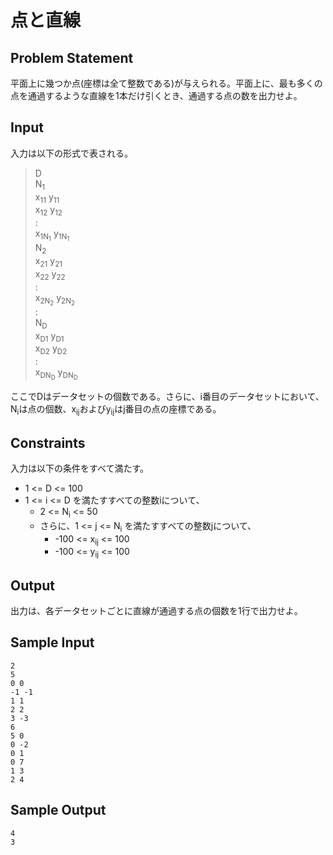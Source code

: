 点と直線
=

Problem Statement
-

平面上に幾つか点(座標は全て整数である)が与えられる。平面上に、最も多くの点を通過するような直線を1本だけ引くとき、通過する点の数を出力せよ。

Input
-

入力は以下の形式で表される。

> D<br>
> N<sub>1</sub><br>
> x<sub>11</sub> y<sub>11</sub><br>
> x<sub>12</sub> y<sub>12</sub><br>
> :<br>
> x<sub>1N<sub>1</sub></sub> y<sub>1N<sub>1</sub></sub><br>
> N<sub>2</sub><br>
> x<sub>21</sub> y<sub>21</sub><br>
> x<sub>22</sub> y<sub>22</sub><br>
> :<br>
> x<sub>2N<sub>2</sub></sub> y<sub>2N<sub>2</sub></sub><br>
> :<br>
> N<sub>D</sub><br>
> x<sub>D1</sub> y<sub>D1</sub><br>
> x<sub>D2</sub> y<sub>D2</sub><br>
> :<br>
> x<sub>DN<sub>D</sub></sub> y<sub>DN<sub>D</sub></sub><br>

ここでDはデータセットの個数である。さらに、i番目のデータセットにおいて、N<sub>i</sub>は点の個数、x<sub>ij</sub>およびy<sub>ij</sub>はj番目の点の座標である。

Constraints
-

入力は以下の条件をすべて満たす。

* 1 <= D <= 100
* 1 <= i <= D を満たすすべての整数iについて、
    * 2 <= N<sub>i</sub> <= 50
    * さらに、1 <= j <= N<sub>i</sub> を満たすすべての整数jについて、
        * -100 <= x<sub>ij</sub> <= 100
        * -100 <= y<sub>ij</sub> <= 100

Output
-

出力は、各データセットごとに直線が通過する点の個数を1行で出力せよ。

Sample Input
-

    2
    5
    0 0
    -1 -1
    1 1
    2 2
    3 -3
    6
    5 0
    0 -2
    0 1
    0 7
    1 3
    2 4

Sample Output
--

    4
    3

